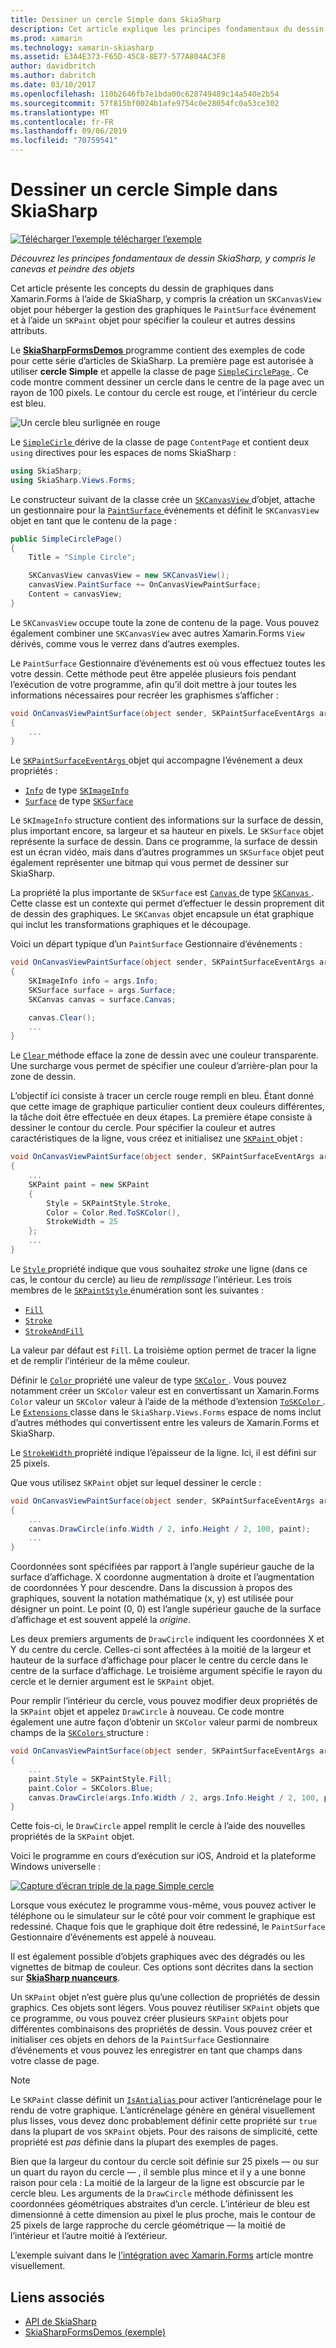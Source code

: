 ```yaml
---
title: Dessiner un cercle Simple dans SkiaSharp
description: Cet article explique les principes fondamentaux du dessin SkiaSharp, y compris le canevas et les objets de peinture, dans les applications de Xamarin.Forms et illustre ceci avec l’exemple de code.
ms.prod: xamarin
ms.technology: xamarin-skiasharp
ms.assetid: E3A4E373-F65D-45C8-8E77-577A804AC3F8
author: davidbritch
ms.author: dabritch
ms.date: 03/10/2017
ms.openlocfilehash: 110b2646fb7e1bda00c628749489c14a540e2b54
ms.sourcegitcommit: 57f815bf0024b1afe9754c0e28054fc0a53ce302
ms.translationtype: MT
ms.contentlocale: fr-FR
ms.lasthandoff: 09/06/2019
ms.locfileid: "70759541"
---
```

# <a name="drawing-a-simple-circle-in-skiasharp"></a>Dessiner un cercle Simple dans SkiaSharp

[![Télécharger l’exemple](~/media/shared/download.png) télécharger l’exemple](https://docs.microsoft.com/samples/xamarin/xamarin-forms-samples/skiasharpforms-demos)

_Découvrez les principes fondamentaux de dessin SkiaSharp, y compris le canevas et peindre des objets_

Cet article présente les concepts du dessin de graphiques dans Xamarin.Forms à l’aide de SkiaSharp, y compris la création un `SKCanvasView` objet pour héberger la gestion des graphiques le `PaintSurface` événement et à l’aide un `SKPaint` objet pour spécifier la couleur et autres dessins attributs.

Le [ **SkiaSharpFormsDemos** ](https://docs.microsoft.com/samples/xamarin/xamarin-forms-samples/skiasharpforms-demos) programme contient des exemples de code pour cette série d’articles de SkiaSharp. La première page est autorisée à utiliser **cercle Simple** et appelle la classe de page [ `SimpleCirclePage` ](https://github.com/xamarin/xamarin-forms-samples/blob/master/SkiaSharpForms/Demos/Demos/SkiaSharpFormsDemos/Basics/SimpleCirclePage.cs). Ce code montre comment dessiner un cercle dans le centre de la page avec un rayon de 100 pixels. Le contour du cercle est rouge, et l’intérieur du cercle est bleu.

![](circle-images/circleexample.png "Un cercle bleu surlignée en rouge")

Le [ `SimpleCirle` ](https://github.com/xamarin/xamarin-forms-samples/blob/master/SkiaSharpForms/Demos/Demos/SkiaSharpFormsDemos/Basics/SimpleCirclePage.cs) dérive de la classe de page `ContentPage` et contient deux `using` directives pour les espaces de noms SkiaSharp :

```csharp
using SkiaSharp;
using SkiaSharp.Views.Forms;
```

Le constructeur suivant de la classe crée un [ `SKCanvasView` ](xref:SkiaSharp.Views.Forms.SKCanvasView) d’objet, attache un gestionnaire pour la [ `PaintSurface` ](xref:SkiaSharp.Views.Forms.SKCanvasView.PaintSurface) événements et définit le `SKCanvasView` objet en tant que le contenu de la page :

```csharp
public SimpleCirclePage()
{
    Title = "Simple Circle";

    SKCanvasView canvasView = new SKCanvasView();
    canvasView.PaintSurface += OnCanvasViewPaintSurface;
    Content = canvasView;
}
```

Le `SKCanvasView` occupe toute la zone de contenu de la page. Vous pouvez également combiner une `SKCanvasView` avec autres Xamarin.Forms `View` dérivés, comme vous le verrez dans d’autres exemples.

Le `PaintSurface` Gestionnaire d’événements est où vous effectuez toutes les votre dessin. Cette méthode peut être appelée plusieurs fois pendant l’exécution de votre programme, afin qu’il doit mettre à jour toutes les informations nécessaires pour recréer les graphismes s’afficher :

```csharp
void OnCanvasViewPaintSurface(object sender, SKPaintSurfaceEventArgs args)
{
    ...
}

```

Le [ `SKPaintSurfaceEventArgs` ](xref:SkiaSharp.Views.Forms.SKPaintSurfaceEventArgs) objet qui accompagne l’événement a deux propriétés :

- [`Info`](xref:SkiaSharp.Views.Forms.SKPaintSurfaceEventArgs.Info) de type [`SKImageInfo`](xref:SkiaSharp.SKImageInfo)
- [`Surface`](xref:SkiaSharp.Views.Forms.SKPaintSurfaceEventArgs.Surface) de type [`SKSurface`](xref:SkiaSharp.SKSurface)

Le `SKImageInfo` structure contient des informations sur la surface de dessin, plus important encore, sa largeur et sa hauteur en pixels. Le `SKSurface` objet représente la surface de dessin. Dans ce programme, la surface de dessin est un écran vidéo, mais dans d’autres programmes un `SKSurface` objet peut également représenter une bitmap qui vous permet de dessiner sur SkiaSharp.

La propriété la plus importante de `SKSurface` est [ `Canvas` ](xref:SkiaSharp.SKSurface.Canvas) de type [ `SKCanvas` ](xref:SkiaSharp.SKCanvas). Cette classe est un contexte qui permet d’effectuer le dessin proprement dit de dessin des graphiques. Le `SKCanvas` objet encapsule un état graphique qui inclut les transformations graphiques et le découpage.

Voici un départ typique d’un `PaintSurface` Gestionnaire d’événements :

```csharp
void OnCanvasViewPaintSurface(object sender, SKPaintSurfaceEventArgs args)
{
    SKImageInfo info = args.Info;
    SKSurface surface = args.Surface;
    SKCanvas canvas = surface.Canvas;

    canvas.Clear();
    ...
}

```

Le [ `Clear` ](xref:SkiaSharp.SKCanvas.Clear) méthode efface la zone de dessin avec une couleur transparente. Une surcharge vous permet de spécifier une couleur d’arrière-plan pour la zone de dessin.

L’objectif ici consiste à tracer un cercle rouge rempli en bleu. Étant donné que cette image de graphique particulier contient deux couleurs différentes, la tâche doit être effectuée en deux étapes. La première étape consiste à dessiner le contour du cercle. Pour spécifier la couleur et autres caractéristiques de la ligne, vous créez et initialisez une [ `SKPaint` ](xref:SkiaSharp.SKPaint) objet :

```csharp
void OnCanvasViewPaintSurface(object sender, SKPaintSurfaceEventArgs args)
{
    ...
    SKPaint paint = new SKPaint
    {
        Style = SKPaintStyle.Stroke,
        Color = Color.Red.ToSKColor(),
        StrokeWidth = 25
    };
    ...
}
```

Le [ `Style` ](xref:SkiaSharp.SKPaint.Style) propriété indique que vous souhaitez *stroke* une ligne (dans ce cas, le contour du cercle) au lieu de *remplissage* l’intérieur. Les trois membres de le [ `SKPaintStyle` ](xref:SkiaSharp.SKPaintStyle) énumération sont les suivantes :

- [`Fill`](xref:SkiaSharp.SKPaintStyle.Fill)
- [`Stroke`](xref:SkiaSharp.SKPaintStyle.Stroke)
- [`StrokeAndFill`](xref:SkiaSharp.SKPaintStyle.StrokeAndFill)

La valeur par défaut est `Fill`. La troisième option permet de tracer la ligne et de remplir l’intérieur de la même couleur.

Définir le [ `Color` ](xref:SkiaSharp.SKPaint.Color) propriété une valeur de type [ `SKColor` ](xref:SkiaSharp.SKColor). Vous pouvez notamment créer un `SKColor` valeur est en convertissant un Xamarin.Forms `Color` valeur un `SKColor` valeur à l’aide de la méthode d’extension [ `ToSKColor` ](xref:SkiaSharp.Views.Forms.Extensions.ToSKColor*). Le [ `Extensions` ](xref:SkiaSharp.Views.Forms.Extensions) classe dans le `SkiaSharp.Views.Forms` espace de noms inclut d’autres méthodes qui convertissent entre les valeurs de Xamarin.Forms et SkiaSharp.

Le [ `StrokeWidth` ](xref:SkiaSharp.SKPaint.StrokeWidth) propriété indique l’épaisseur de la ligne. Ici, il est défini sur 25 pixels.

Que vous utilisez `SKPaint` objet sur lequel dessiner le cercle :

```csharp
void OnCanvasViewPaintSurface(object sender, SKPaintSurfaceEventArgs args)
{
    ...
    canvas.DrawCircle(info.Width / 2, info.Height / 2, 100, paint);
    ...
}
```

Coordonnées sont spécifiées par rapport à l’angle supérieur gauche de la surface d’affichage. X coordonne augmentation à droite et l’augmentation de coordonnées Y pour descendre. Dans la discussion à propos des graphiques, souvent la notation mathématique (x, y) est utilisée pour désigner un point. Le point (0, 0) est l’angle supérieur gauche de la surface d’affichage et est souvent appelé la *origine*.

Les deux premiers arguments de `DrawCircle` indiquent les coordonnées X et Y du centre du cercle. Celles-ci sont affectées à la moitié de la largeur et hauteur de la surface d’affichage pour placer le centre du cercle dans le centre de la surface d’affichage. Le troisième argument spécifie le rayon du cercle et le dernier argument est le `SKPaint` objet.

Pour remplir l’intérieur du cercle, vous pouvez modifier deux propriétés de la `SKPaint` objet et appelez `DrawCircle` à nouveau. Ce code montre également une autre façon d’obtenir un `SKColor` valeur parmi de nombreux champs de la [ `SKColors` ](xref:SkiaSharp.SKColors) structure :

```csharp
void OnCanvasViewPaintSurface(object sender, SKPaintSurfaceEventArgs args)
{
    ...
    paint.Style = SKPaintStyle.Fill;
    paint.Color = SKColors.Blue;
    canvas.DrawCircle(args.Info.Width / 2, args.Info.Height / 2, 100, paint);
}
```

Cette fois-ci, le `DrawCircle` appel remplit le cercle à l’aide des nouvelles propriétés de la `SKPaint` objet.

Voici le programme en cours d’exécution sur iOS, Android et la plateforme Windows universelle :

[![](circle-images/simplecircle-small.png "Capture d’écran triple de la page Simple cercle")](circle-images/simplecircle-large.png#lightbox "Triple capture d’écran de la page de cercle Simple")

Lorsque vous exécutez le programme vous-même, vous pouvez activer le téléphone ou le simulateur sur le côté pour voir comment le graphique est redessiné. Chaque fois que le graphique doit être redessiné, le `PaintSurface` Gestionnaire d’événements est appelé à nouveau.

Il est également possible d’objets graphiques avec des dégradés ou les vignettes de bitmap de couleur. Ces options sont décrites dans la section sur [ **SkiaSharp nuanceurs**](../effects/shaders/index.md).

Un `SKPaint` objet n’est guère plus qu’une collection de propriétés de dessin graphics. Ces objets sont légers. Vous pouvez réutiliser `SKPaint` objets que ce programme, ou vous pouvez créer plusieurs `SKPaint` objets pour différentes combinaisons des propriétés de dessin. Vous pouvez créer et initialiser ces objets en dehors de la `PaintSurface` Gestionnaire d’événements et vous pouvez les enregistrer en tant que champs dans votre classe de page.

> [!NOTE]
> Le `SKPaint` classe définit un [ `IsAntialias` ](xref:SkiaSharp.SKPaint.IsAntialias) pour activer l’anticrénelage pour le rendu de votre graphique. L’anticrénelage génère en général visuellement plus lisses, vous devez donc probablement définir cette propriété sur `true` dans la plupart de vos `SKPaint` objets. Pour des raisons de simplicité, cette propriété est _pas_ définie dans la plupart des exemples de pages.

Bien que la largeur du contour du cercle soit définie sur 25 pixels &mdash; ou sur un quart du rayon du cercle &mdash; , il semble plus mince et il y a une bonne raison pour cela : La moitié de la largeur de la ligne est obscurcie par le cercle bleu. Les arguments de la `DrawCircle` méthode définissent les coordonnées géométriques abstraites d’un cercle. L’intérieur de bleu est dimensionné à cette dimension au pixel le plus proche, mais le contour de 25 pixels de large rapproche du cercle géométrique &mdash; la moitié de l’intérieur et l’autre moitié à l’extérieur.

L’exemple suivant dans le [l’intégration avec Xamarin.Forms](~/xamarin-forms/user-interface/graphics/skiasharp/basics/integration.md) article montre visuellement.

## <a name="related-links"></a>Liens associés

- [API de SkiaSharp](https://docs.microsoft.com/dotnet/api/skiasharp)
- [SkiaSharpFormsDemos (exemple)](https://docs.microsoft.com/samples/xamarin/xamarin-forms-samples/skiasharpforms-demos)
